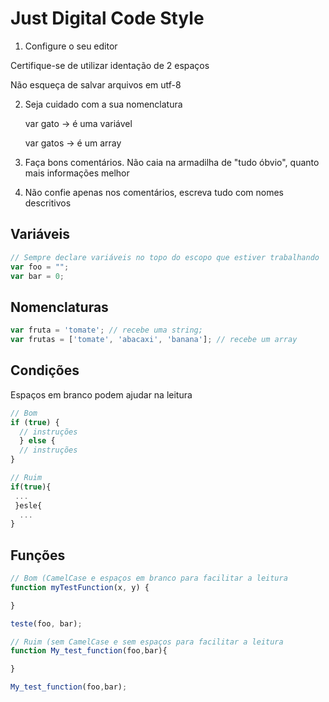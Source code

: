 # Just Digital Code Style

1. Configure o seu editor

  Certifique-se de utilizar identação de 2 espaços
  
  Não esqueça de salvar arquivos em utf-8

2. Seja cuidado com a sua nomenclatura


	var gato -> é uma variável

	var gatos -> é um array

4. Faça bons comentários. Não caia na armadilha de "tudo óbvio", quanto mais informações melhor

3. Não confie apenas nos comentários, escreva tudo com nomes descritivos

## Variáveis
```Javascript
// Sempre declare variáveis no topo do escopo que estiver trabalhando
var foo = "";
var bar = 0;
```

## Nomenclaturas
```Javascript
var fruta = 'tomate'; // recebe uma string;
var frutas = ['tomate', 'abacaxi', 'banana']; // recebe um array
```
## Condições
Espaços em branco podem ajudar na leitura

```javascript
// Bom
if (true) {
  // instruções
  } else {
  // instruções
}

// Ruim
if(true){
 ...
 }esle{
  ...
}
```
## Funções

```Javascript
// Bom (CamelCase e espaços em branco para facilitar a leitura
function myTestFunction(x, y) {

}

teste(foo, bar);

// Ruim (sem CamelCase e sem espaços para facilitar a leitura
function My_test_function(foo,bar){

}

My_test_function(foo,bar);
